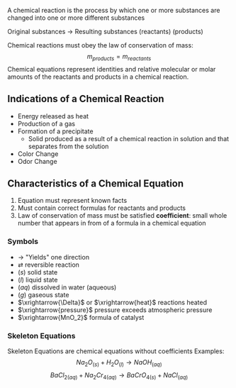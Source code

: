 A chemical reaction is the process by which one or more substances are changed into one or more different substances

Original substances $\to$ Resulting substances
(reactants)                    (products)

Chemical reactions must obey the law of conservation of mass:
$$m_{products}=m_{reactants}$$
Chemical equations represent identities and relative molecular or molar amounts of the reactants and products in a chemical reaction.
## Indications of a Chemical Reaction
- Energy released as heat
- Production of a gas
- Formation of a precipitate
	- Solid produced as a result of a chemical reaction in solution and that separates from the solution
- Color Change
- Odor Change
## Characteristics of a Chemical Equation
1. Equation must represent known facts
2. Must contain correct formulas for reactants and products
3. Law of conservation of mass must be satisfied
**coefficient**: small whole number that appears in from of a formula in a chemical equation
### Symbols
- $\to$ "Yields" one direction
- $\rightleftarrows$ reversible reaction
- $(s)$ solid state
- $(l)$ liquid state
- $(aq)$ dissolved in water (aqueous)
- $(g)$ gaseous state
- $\xrightarrow{\Delta}$ or $\xrightarrow{heat}$ reactions heated
- $\xrightarrow{pressure}$ pressure exceeds atmospheric pressure
- $\xrightarrow{MnO_2}$ formula of catalyst
### Skeleton Equations
Skeleton Equations are chemical equations without coefficients
Examples:
$$Na_2O_{(s)}+H_2O_{(l)}\to NaOH_{(aq)}$$
$$BaCl_{2(aq)}+Na_2Cr_{4(aq)}\to BaCrO_{4(s)}+NaCl_{(aq)}$$
